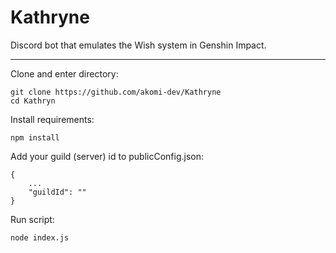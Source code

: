 # Kathryne #

Discord bot that emulates the Wish system in Genshin Impact.

------------

Clone and enter directory:

```terminal
git clone https://github.com/akomi-dev/Kathryne
cd Kathryn
```

Install requirements:

```terminal
npm install
```

Add your guild (server) id to publicConfig.json:

``` 
{
    ...
    "guildId": ""
}
```

Run script:

```terminal
node index.js
```
